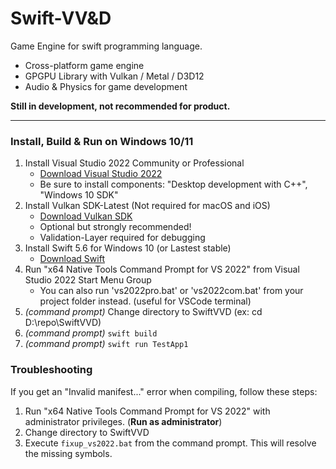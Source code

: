 # Swift-VV&D

Game Engine for swift programming language.

- Cross-platform game engine
- GPGPU Library with Vulkan / Metal / D3D12
- Audio & Physics for game development

**Still in development, not recommended for product.**


---
### Install, Build & Run on Windows 10/11
1. Install Visual Studio 2022 Community or Professional  
    * [Download Visual Studio 2022](https://visualstudio.microsoft.com/vs/) 
    * Be sure to install components: "Desktop development with C++", "Windows 10 SDK"
2. Install Vulkan SDK-Latest (Not required for macOS and iOS) 
    * [Download Vulkan SDK](https://vulkan.lunarg.com/sdk/home)
    * Optional but strongly recommended!
    * Validation-Layer required for debugging
3. Install Swift 5.6 for Windows 10 (or Lastest stable) 
    * [Download Swift](https://www.swift.org/download/)
4. Run "x64 Native Tools Command Prompt for VS 2022" from Visual Studio 2022 Start Menu Group
    * You can also run 'vs2022pro.bat' or 'vs2022com.bat' from your project folder instead. (useful for VSCode terminal)
5. *(command prompt)* Change directory to SwiftVVD (ex: cd D:\repo\SwiftVVD)
6. *(command prompt)* ```swift build```
7. *(command prompt)* ```swift run TestApp1```


### Troubleshooting
If you get an "Invalid manifest..." error when compiling, follow these steps:
1. Run "x64 Native Tools Command Prompt for VS 2022" with administrator privileges. (**Run as administrator**)
2. Change directory to SwiftVVD
3. Execute ```fixup_vs2022.bat``` from the command prompt. This will resolve the missing symbols.
